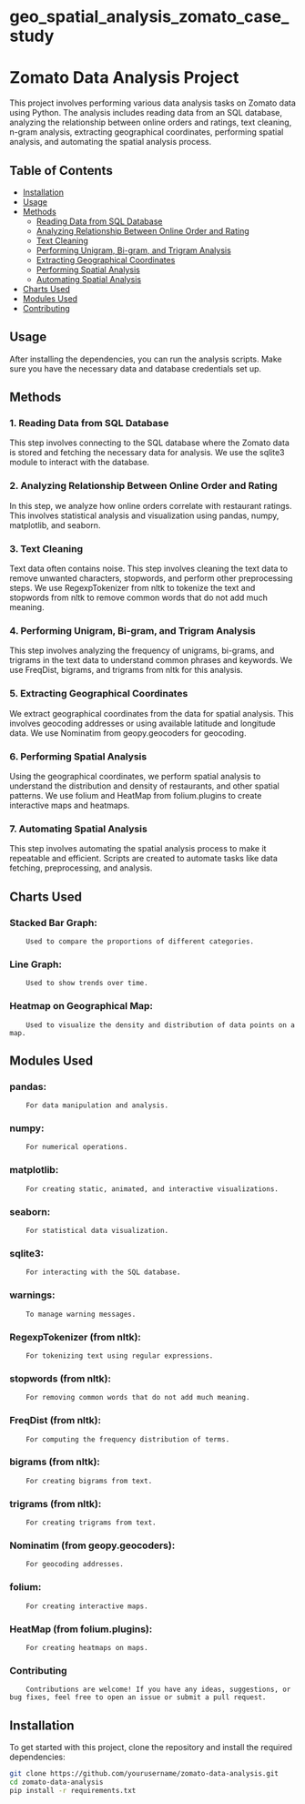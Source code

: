 # geo_spatial_analysis_zomato_case_study
# Zomato Data Analysis Project

This project involves performing various data analysis tasks on Zomato data using Python. The analysis includes reading data from an SQL database, analyzing the relationship between online orders and ratings, text cleaning, n-gram analysis, extracting geographical coordinates, performing spatial analysis, and automating the spatial analysis process.

## Table of Contents

- [Installation](#installation)
- [Usage](#usage)
- [Methods](#methods)
  - [Reading Data from SQL Database](#reading-data-from-sql-database)
  - [Analyzing Relationship Between Online Order and Rating](#analyzing-relationship-between-online-order-and-rating)
  - [Text Cleaning](#text-cleaning)
  - [Performing Unigram, Bi-gram, and Trigram Analysis](#performing-unigram-bi-gram-and-trigram-analysis)
  - [Extracting Geographical Coordinates](#extracting-geographical-coordinates)
  - [Performing Spatial Analysis](#performing-spatial-analysis)
  - [Automating Spatial Analysis](#automating-spatial-analysis)
- [Charts Used](#charts-used)
- [Modules Used](#modules-used)
- [Contributing](#contributing)



## Usage
After installing the dependencies, you can run the analysis scripts. Make sure you have the necessary data and database credentials set up.

## Methods
### 1. Reading Data from SQL Database
This step involves connecting to the SQL database where the Zomato data is stored and fetching the necessary data for analysis. We use the sqlite3 module to interact with the database.

### 2. Analyzing Relationship Between Online Order and Rating
In this step, we analyze how online orders correlate with restaurant ratings. This involves statistical analysis and visualization using pandas, numpy, matplotlib, and seaborn.

### 3. Text Cleaning
Text data often contains noise. This step involves cleaning the text data to remove unwanted characters, stopwords, and perform other preprocessing steps. We use RegexpTokenizer from nltk to tokenize the text and stopwords from nltk to remove common words that do not add much meaning.

### 4. Performing Unigram, Bi-gram, and Trigram Analysis
This step involves analyzing the frequency of unigrams, bi-grams, and trigrams in the text data to understand common phrases and keywords. We use FreqDist, bigrams, and trigrams from nltk for this analysis.

### 5. Extracting Geographical Coordinates
We extract geographical coordinates from the data for spatial analysis. This involves geocoding addresses or using available latitude and longitude data. We use Nominatim from geopy.geocoders for geocoding.

### 6. Performing Spatial Analysis
Using the geographical coordinates, we perform spatial analysis to understand the distribution and density of restaurants, and other spatial patterns. We use folium and HeatMap from folium.plugins to create interactive maps and heatmaps.

### 7. Automating Spatial Analysis
This step involves automating the spatial analysis process to make it repeatable and efficient. Scripts are created to automate tasks like data fetching, preprocessing, and analysis.

## Charts Used
### Stacked Bar Graph:
        Used to compare the proportions of different categories.
### Line Graph:
        Used to show trends over time.
### Heatmap on Geographical Map:
        Used to visualize the density and distribution of data points on a map.

## Modules Used
### pandas:
        For data manipulation and analysis.
### numpy:
        For numerical operations.
### matplotlib:
        For creating static, animated, and interactive visualizations.
### seaborn:
        For statistical data visualization.
### sqlite3:
        For interacting with the SQL database.
### warnings:
        To manage warning messages.
### RegexpTokenizer (from nltk):
        For tokenizing text using regular expressions.
### stopwords (from nltk):
        For removing common words that do not add much meaning.
### FreqDist (from nltk):
        For computing the frequency distribution of terms.
### bigrams (from nltk):
        For creating bigrams from text.
### trigrams (from nltk):
        For creating trigrams from text.
### Nominatim (from geopy.geocoders):
        For geocoding addresses.
### folium:
        For creating interactive maps.
### HeatMap (from folium.plugins):
        For creating heatmaps on maps.
### Contributing
        Contributions are welcome! If you have any ideas, suggestions, or bug fixes, feel free to open an issue or submit a pull request.

## Installation

To get started with this project, clone the repository and install the required dependencies:

```bash
git clone https://github.com/yourusername/zomato-data-analysis.git
cd zomato-data-analysis
pip install -r requirements.txt
